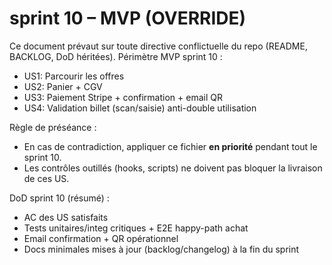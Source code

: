 # sprint 10 – MVP (OVERRIDE)
Ce document prévaut sur toute directive conflictuelle du repo (README, BACKLOG, DoD héritées).
Périmètre MVP sprint 10 :
- US1: Parcourir les offres
- US2: Panier + CGV
- US3: Paiement Stripe + confirmation + email QR
- US4: Validation billet (scan/saisie) anti-double utilisation

Règle de préséance :
- En cas de contradiction, appliquer ce fichier **en priorité** pendant tout le sprint 10.
- Les contrôles outillés (hooks, scripts) ne doivent pas bloquer la livraison de ces US.

DoD sprint 10 (résumé) :
- AC des US satisfaits
- Tests unitaires/integ critiques + E2E happy-path achat
- Email confirmation + QR opérationnel
- Docs minimales mises à jour (backlog/changelog) à la fin du sprint
